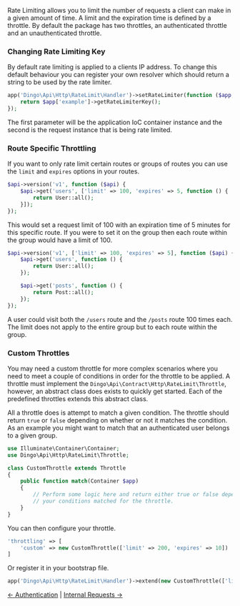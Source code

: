 Rate Limiting allows you to limit the number of requests a client can make in a given amount of time. A limit and the expiration time is defined by a throttle. By default the package has two throttles, an authenticated throttle and an unauthenticated throttle.

### Changing Rate Limiting Key

By default rate limiting is applied to a clients IP address. To change this default behaviour you can register your own resolver which should return a string
to be used by the rate limiter.

```php
app('Dingo\Api\Http\RateLimit\Handler')->setRateLimiter(function ($app, $request) {
    return $app['example']->getRateLimiterKey();
});
```

The first parameter will be the application IoC container instance and the second is the request instance that is being rate limited.

### Route Specific Throttling

If you want to only rate limit certain routes or groups of routes you can use the `limit` and `expires` options in your routes.

```php
$api->version('v1', function ($api) {
    $api->get('users', ['limit' => 100, 'expires' => 5, function () {
        return User::all();
    }]);
});
```

This would set a request limit of 100 with an expiration time of 5 minutes for this specific route. If you were to set it on the group then each route within the group would have a limit of 100.

```php
$api->version('v1', ['limit' => 100, 'expires' => 5], function ($api) {
    $api->get('users', function () {
        return User::all();
    });

    $api->get('posts', function () {
        return Post::all();
    });
});
```

A user could visit both the `/users` route and the `/posts` route 100 times each. The limit does not apply to the entire group but to each route within the group.

### Custom Throttles

You may need a custom throttle for more complex scenarios where you need to meet a couple of conditions in order for the throttle to be applied. A throttle must implement the `Dingo\Api\Contract\Http\RateLimit\Throttle`, however, an abstract class does exists to quickly get started. Each of the predefined throttles extends this abstract class.

All a throttle does is attempt to match a given condition. The throttle should return `true` or `false` depending on whether or not it matches the condition. As an example you might want to match that an authenticated user belongs to a given group.

```php
use Illuminate\Container\Container;
use Dingo\Api\Http\RateLimit\Throttle;

class CustomThrottle extends Throttle
{
    public function match(Container $app)
    {
        // Perform some logic here and return either true or false depending on whether
        // your conditions matched for the throttle.
    }
}
```

You can then configure your throttle.

```php
'throttling' => [
    'custom' => new CustomThrottle(['limit' => 200, 'expires' => 10])
]
```

Or register it in your bootstrap file.

```php
app('Dingo\Api\Http\RateLimit\Handler')->extend(new CustomThrottle(['limit' => 200, 'expires' => 10]));
```

[← Authentication](https://github.com/dingo/api/wiki/Authentication) | [Internal Requests →](https://github.com/dingo/api/wiki/Internal-Requests)
